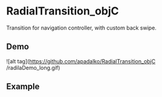 RadialTransition_objC
=====================

Transition for navigation controller, with custom back swipe.


Demo
----
![alt tag](https://github.com/apadalko/RadialTransition_objC /radilaDemo_long.gif)


Example 
----


